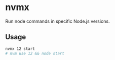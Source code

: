 # nvmx
Run node commands in specific Node.js versions.

## Usage

```bash
nvmx 12 start
# nvm use 12 && node start
